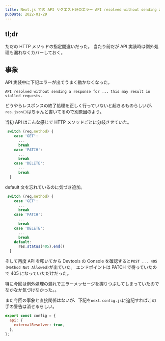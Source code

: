 ```yaml
---
title: Next.js での API リクエスト時のエラー API resolved without sending a response ではまった
pubDate: 2022-01-29
---
```


## tl;dr

ただの HTTP メソッドの指定間違いだった。
当たり前だが API 実装時は例外処理も漏れなくカバーしておく。

## 事象

API 実装中に下記エラーが出てうまく動かなくなった。

`API resolved without sending a response for ... this may result in stalled requests.`

どうやらレスポンスの終了処理を正しく行っていないと起きるものらしいが、`res.json()`はちゃんと書いてるので別原因のよう。

当初 API はこんな感じで HTTP メソッドごとに分岐させていた。

```js
 switch (req.method) {
    case 'GET':
      ...
      break
    case 'PATCH':
      ...
      break
    case 'DELETE':
      ...
      break
  }
```

default 文を忘れているのに気づき追加。

```js
 switch (req.method) {
    case 'GET':
      ...
      break
    case 'PATCH':
      ...
      break
    case 'DELETE':
      ...
      break
    default:
      res.status(405).end()
  }
```

そして再度 API を叩いてから Devtools の Console を確認すると`POST ... 405 (Method Not Allowed)`が出ていた。
エンドポイントは PATCH で待っていたので 405 になっていただけだった。

特に今回は例外処理の漏れでエラーメッセージを握りつぶしてしまっていたのでなかなか気づけなかった。。

また今回の事象と直接関係はないが、下記を`next.config.js`に追記すればこの手の警告は消せるらしい。

```js
export const config = {
  api: {
    externalResolver: true,
  },
};
```
